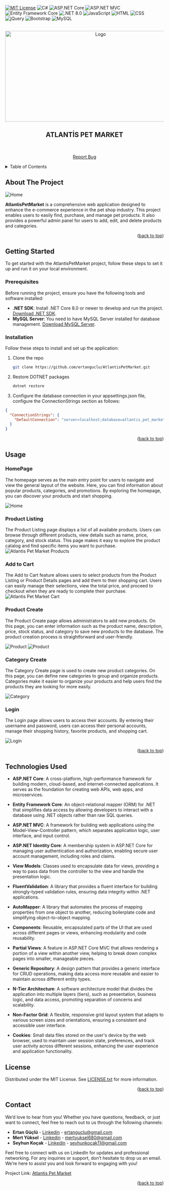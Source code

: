 <!-- Improved compatibility of back to top link: See: https://github.com/othneildrew/Best-README-Template/pull/73 -->
<a id="readme-top"></a>

<!-- PROJECT SHIELDS -->


[![MIT License][license-shield]][license-url]
![C#](https://img.shields.io/badge/C%23-blue.svg?style=for-the-badge)
![ASP.NET Core](https://img.shields.io/badge/ASP.NET%20Core-512BD4?style=for-the-badge&logo=asp-dot-net&logoColor=white)
![ASP.NET MVC](https://img.shields.io/badge/ASP.NET%20MVC-5C2D91?style=for-the-badge&logo=asp-dot-net&logoColor=white)
![Entity Framework Core](https://img.shields.io/badge/Entity%20Framework%20Core-512BD4?style=for-the-badge&logo=entity-framework&logoColor=white)
![.NET 8.0](https://img.shields.io/badge/.NET%208.0-512BD4?style=for-the-badge&logo=.net&logoColor=white)
![JavaScript](https://img.shields.io/badge/JavaScript-yellow.svg?style=for-the-badge)
![HTML](https://img.shields.io/badge/HTML-orange.svg?style=for-the-badge)
![CSS](https://img.shields.io/badge/CSS-blue.svg?style=for-the-badge)
![jQuery](https://img.shields.io/badge/jQuery-0769AD?style=for-the-badge&logo=jquery&logoColor=white)
![Bootstrap](https://img.shields.io/badge/Bootstrap-563D7C?style=for-the-badge&logo=bootstrap&logoColor=white)
![MySQL](https://img.shields.io/badge/MySQL-4479A1?style=for-the-badge&logo=mysql&logoColor=white)







<!-- PROJECT LOGO -->
<br />
<div align="center">
  <a href="https://github.com/ertanguclu/AtlantisPetMarket">
    <img src="images/petshopregister.png" alt="Logo" width="590" height="288">
  </a>

  <h2 align="center">ATLANTİS PET MARKET</h2>

  <p align="center">
    <br />
    <!-- <a href="https://github.com/your_username/repo_name">View Demo</a> -->
    
<a href="mailto:mertyuksel680@gmail.com?subject=Bug%20Report">Report Bug</a>

    
  </p>
</div>

<!-- TABLE OF CONTENTS -->
<details>
  <summary>Table of Contents</summary>
  <ol>
    <li>
      <a href="#about-the-project">About The Project</a>
     </li>
    <li>
      <a href="#getting-started">Getting Started</a>
      <ul>
        <li><a href="#prerequisites">Prerequisites</a></li>
        <li><a href="#installation">Installation</a></li>
      </ul>
    </li>
    <li><a href="#usage">Usage</a></li>
    <li><a href="#technologies-used">Technologies Used</a></li>
    <li><a href="#license">License</a></li>
    <li><a href="#contact">Contact</a></li>
    
  </ol>
</details>

<!-- ABOUT THE PROJECT -->
## About The Project

![Home](images/HomeIndex.png)

**AtlantisPetMarket** is a comprehensive web application designed to enhance the e-commerce experience in the pet shop industry. This project enables users to easily find, purchase, and manage pet products. It also provides a powerful admin panel for users to add, edit, and delete products and categories.

<p align="right">(<a href="#readme-top">back to top</a>)</p>

<!-- GETTING STARTED -->
## Getting Started

To get started with the AtlantisPetMarket project, follow these steps to set it up and run it on your local environment.

### Prerequisites

Before running the project, ensure you have the following tools and software installed:

- **.NET SDK**: Install .NET Core 8.0 or newer to develop and run the project. [Download .NET SDK](https://dotnet.microsoft.com/download).
- **MySQL Server**: You need to have MySQL Server installed for database management. [Download MySQL Server](https://dev.mysql.com/downloads/).

### Installation

Follow these steps to install and set up the application:

1. Clone the repo
   ```sh
   git clone https://github.com/ertanguclu/AtlantisPetMarket.git

   ```
2. Restore DOTNET packages
   ```sh
   dotnet restore

   ```
3. Configure the database connection in your appsettings.json file, configure the ConnectionStrings section as follows:
```json
{
  "ConnectionStrings": {
    "DefaultConnection": "server=localhost;database=atlantis_pet_market;user=root;password=yourpassword"
  }
}
```


<p align="right">(<a href="#readme-top">back to top</a>)</p>



<!-- USAGE EXAMPLES -->
## Usage

<h3>HomePage</h3>
The homepage serves as the main entry point for users to navigate and view the general layout of the website. Here, you can find information about popular products, categories, and promotions. By exploring the homepage, you can discover your products and start shopping.



![Home](images/HomeIndex.png)



<h3>Product Listing</h3>
The Product Listing page displays a list of all available products. Users can browse through different products, view details such as name, price, category, and stock status. This page makes it easy to explore the product catalog and find specific items you want to purchase.
<img src="images/ProductIndex.png" alt="Atlantis Pet Market Products">



<h3>Add to Cart</h3>
The Add to Cart feature allows users to select products from the Product Listing or Product Details pages and add them to their shopping cart. Users can easily manage their selections, view the total price, and proceed to checkout when they are ready to complete their purchase.
<img src="images/Cart" alt="Atlantis Pet Market Cart">


<h3>Product Create</h3>
The Product Create page allows administrators to add new products. On this page, you can enter information such as the product name, description, price, stock status, and category to save new products to the database. The product creation process is straightforward and user-friendly.

![Product](images/ProductC.png)
![Product](images/ProductList.png)


<h3>Category Create</h3>
The Category Create page is used to create new product categories. On this page, you can define new categories to group and organize products. Categories make it easier to organize your products and help users find the products they are looking for more easily.

![Category](images/CategoryList.png)


<h3>Login</h3>
The Login page allows users to access their accounts. By entering their username and password, users can access their personal accounts, manage their shopping history, favorite products, and shopping cart.



![Login](images/Login.png)




<p align="right">(<a href="#readme-top">back to top</a>)</p>



<!-- ROADMAP -->




<!-- CONTRIBUTING -->
## Technologies Used

- **ASP.NET Core**: A cross-platform, high-performance framework for building modern, cloud-based, and internet-connected applications. It serves as the foundation for creating web APIs, web apps, and microservices.

- **Entity Framework Core**: An object-relational mapper (ORM) for .NET that simplifies data access by allowing developers to interact with a database using .NET objects rather than raw SQL queries.

- **ASP.NET MVC**: A framework for building web applications using the Model-View-Controller pattern, which separates application logic, user interface, and input control.


- **ASP.NET Identity Core**: A membership system in ASP.NET Core for managing user authentication and authorization, enabling secure user account management, including roles and claims.

- **View Models**: Classes used to encapsulate data for views, providing a way to pass data from the controller to the view and handle the presentation logic.

- **FluentValidation**: A library that provides a fluent interface for building strongly-typed validation rules, ensuring data integrity within .NET applications.

- **AutoMapper**: A library that automates the process of mapping properties from one object to another, reducing boilerplate code and simplifying object-to-object mapping.

- **Components**: Reusable, encapsulated parts of the UI that are used across different pages or views, enhancing modularity and code reusability.

- **Partial Views**: A feature in ASP.NET Core MVC that allows rendering a portion of a view within another view, helping to break down complex pages into smaller, manageable pieces.

- **Generic Repository**: A design pattern that provides a generic interface for CRUD operations, making data access more reusable and easier to maintain across different entity types.

- **N-Tier Architecture**: A software architecture model that divides the application into multiple layers (tiers), such as presentation, business logic, and data access, promoting separation of concerns and scalability.

- **Non-Factor Grid**: A flexible, responsive grid layout system that adapts to various screen sizes and orientations, ensuring a consistent and accessible user interface.
- **Cookies**: Small data files stored on the user's device by the web browser, used to maintain user session state, preferences, and track user activity across different sessions, enhancing the user experience and application functionality.



<!-- LICENSE -->
## License

Distributed under the MIT License. See [LICENSE.txt](./LICENSE.txt) for more information.


<p align="right">(<a href="#readme-top">back to top</a>)</p>



<!-- CONTACT -->
## Contact
We’d love to hear from you! Whether you have questions, feedback, or just want to connect, feel free to reach out to us through the following channels:

- **Ertan Güçlü** - [Linkedin](https://www.linkedin.com/in/ertanguclu/) - ertanguclu@gmail.com
- **Mert Yüksel** - [Linkedin](https://www.linkedin.com/in/mert-y%C3%BCksel/) - mertyuksel680@gmail.com
- **Seyhun Koçak** - [Linkedin](https://www.linkedin.com/in/seyhunkocak/) - seyhunkocak11@gmail.com

Feel free to connect with us on LinkedIn for updates and professional networking. For any inquiries or support, don’t hesitate to drop us an email. We’re here to assist you and look forward to engaging with you!

Project Link: [Atlantis Pet Market](https://github.com/ertanguclu/AtlantisPetMarket)

<p align="right">(<a href="#readme-top">back to top</a>)</p>




<!-- MARKDOWN LINKS & IMAGES -->
<!-- https://www.markdownguide.org/basic-syntax/#reference-style-links -->
[contributors-shield]: https://img.shields.io/github/contributors/othneildrew/Best-README-Template.svg?style=for-the-badge
[contributors-url]: https://github.com/othneildrew/Best-README-Template/graphs/contributors
[forks-shield]: https://img.shields.io/github/forks/othneildrew/Best-README-Template.svg?style=for-the-badge
[forks-url]: https://github.com/othneildrew/Best-README-Template/network/members
[stars-shield]: https://img.shields.io/github/stars/othneildrew/Best-README-Template.svg?style=for-the-badge
[stars-url]: https://github.com/othneildrew/Best-README-Template/stargazers
[issues-shield]: https://img.shields.io/github/issues/othneildrew/Best-README-Template.svg?style=for-the-badge
[issues-url]: https://github.com/othneildrew/Best-README-Template/issues
[license-shield]: https://img.shields.io/github/license/othneildrew/Best-README-Template.svg?style=for-the-badge
[license-url]: https://github.com/othneildrew/Best-README-Template/blob/master/LICENSE.txt
[linkedin-shield]: https://img.shields.io/badge/-LinkedIn-black.svg?style=for-the-badge&logo=linkedin&colorB=555
[linkedin-url]: https://linkedin.com/in/othneildrew
[product-screenshot]: images/screenshot.png
[Next.js]: https://img.shields.io/badge/next.js-000000?style=for-the-badge&logo=nextdotjs&logoColor=white
[Next-url]: https://nextjs.org/
[React.js]: https://img.shields.io/badge/React-20232A?style=for-the-badge&logo=react&logoColor=61DAFB
[React-url]: https://reactjs.org/
[Vue.js]: https://img.shields.io/badge/Vue.js-35495E?style=for-the-badge&logo=vuedotjs&logoColor=4FC08D
[Vue-url]: https://vuejs.org/
[Angular.io]: https://img.shields.io/badge/Angular-DD0031?style=for-the-badge&logo=angular&logoColor=white
[Angular-url]: https://angular.io/
[Svelte.dev]: https://img.shields.io/badge/Svelte-4A4A55?style=for-the-badge&logo=svelte&logoColor=FF3E00
[Svelte-url]: https://svelte.dev/
[Laravel.com]: https://img.shields.io/badge/Laravel-FF2D20?style=for-the-badge&logo=laravel&logoColor=white
[Laravel-url]: https://laravel.com
[Bootstrap.com]: https://img.shields.io/badge/Bootstrap-563D7C?style=for-the-badge&logo=bootstrap&logoColor=white
[Bootstrap-url]: https://getbootstrap.com
[JQuery.com]: https://img.shields.io/badge/jQuery-0769AD?style=for-the-badge&logo=jquery&logoColor=white
[JQuery-url]: https://jquery.com 
